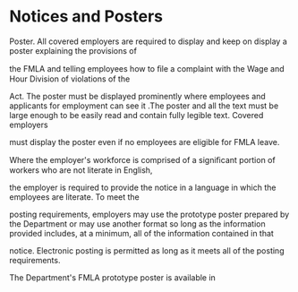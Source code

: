 # Notices and Posters

Poster. All covered employers are required to display and keep on display a poster explaining the provisions of

the FMLA and telling employees how to ﬁle a complaint with the Wage and Hour Division of violations of the

Act. The poster must be displayed prominently where employees and applicants for employment can see it .The poster and all the text must be large enough to be easily read and contain fully legible text. Covered employers

must display the poster even if no employees are eligible for FMLA leave.

Where the employer's workforce is comprised of a signiﬁcant portion of workers who are not literate in English,

the employer is required to provide the notice in a language in which the employees are literate. To meet the

posting requirements, employers may use the prototype poster prepared by the Department or may use another format so long as the information provided includes, at a minimum, all of the information contained in that

notice. Electronic posting is permitted as long as it meets all of the posting requirements.

The Department's FMLA prototype poster is available in